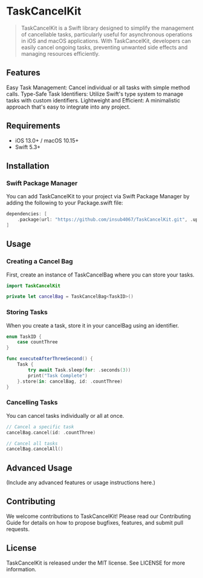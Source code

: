 # TaskCancelKit
> TaskCancelKit is a Swift library designed to simplify the management of cancellable tasks, particularly useful for asynchronous operations in iOS and macOS applications. With TaskCancelKit, developers can easily cancel ongoing tasks, preventing unwanted side effects and managing resources efficiently.

## Features
Easy Task Management: Cancel individual or all tasks with simple method calls.
Type-Safe Task Identifiers: Utilize Swift's type system to manage tasks with custom identifiers.
Lightweight and Efficient: A minimalistic approach that's easy to integrate into any project.

## Requirements
- iOS 13.0+ / macOS 10.15+
- Swift 5.3+
## Installation
### Swift Package Manager
You can add TaskCancelKit to your project via Swift Package Manager by adding the following to your Package.swift file:
```swift
dependencies: [
    .package(url: "https://github.com/insub4067/TaskCancelKit.git", .upToNextMajor(from: "1.0.0"))
]
```

## Usage
### Creating a Cancel Bag
First, create an instance of TaskCancelBag where you can store your tasks.

```swift
import TaskCancelKit

private let cancelBag = TaskCancelBag<TaskID>()
```
### Storing Tasks
When you create a task, store it in your cancelBag using an identifier.

```swift
enum TaskID {
    case countThree
}

func executeAfterThreeSecond() {
    Task {
        try await Task.sleep(for: .seconds(3))
        print("Task Complete")
    }.store(in: cancelBag, id: .countThree)
}
```
### Cancelling Tasks
You can cancel tasks individually or all at once.
```swift
// Cancel a specific task
cancelBag.cancel(id: .countThree)

// Cancel all tasks
cancelBag.cancelAll()
```
## Advanced Usage
(Include any advanced features or usage instructions here.)

## Contributing
We welcome contributions to TaskCancelKit! Please read our Contributing Guide for details on how to propose bugfixes, features, and submit pull requests.

## License
TaskCancelKit is released under the MIT license. See LICENSE for more information.


